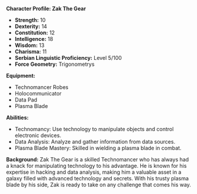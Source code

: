**Character Profile: Zak The Gear**

- **Strength:** 10
- **Dexterity:** 14
- **Constitution:** 12
- **Intelligence:** 18
- **Wisdom:** 13
- **Charisma:** 11
- **Serbian Linguistic Proficiency:** Level 5/100
- **Force Geometry:** Trigonometrys

**Equipment:**
- Technomancer Robes
- Holocommunicator
- Data Pad
- Plasma Blade

**Abilities:**
- Technomancy: Use technology to manipulate objects and control electronic devices.
- Data Analysis: Analyze and gather information from data sources.
- Plasma Blade Mastery: Skilled in wielding a plasma blade in combat.

**Background:**
Zak The Gear is a skilled Technomancer who has always had a knack for manipulating technology to his advantage. He is known for his expertise in hacking and data analysis, making him a valuable asset in a galaxy filled with advanced technology and secrets. With his trusty plasma blade by his side, Zak is ready to take on any challenge that comes his way.
